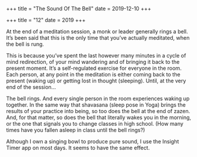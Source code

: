 +++
title = "The Sound Of The Bell"
date = 2019-12-10
+++

+++
title = "12"
date = 2019
+++

At the end of a meditation session, a monk or leader generally rings a bell. It’s been said that this is the only time that you’ve actually meditated, when the bell is rung.

This is because you’ve spent the last however many minutes in a cycle of mind redirection, of your mind wandering and of bringing it back to the present moment. It’s a self-regulated exercise for everyone in the room. Each person, at any point in the meditation is either coming back to the present (waking up) or getting lost in thought (sleeping). Until, at the very end of the session&#8230;

The bell rings. And every single person in the room experiences waking up together. In the same way that shavasana (sleep pose in Yoga) brings the results of your practice into being, so too does the bell at the end of zazen. And, for that matter, so does the bell that literally wakes you in the morning, or the one that signals you to change classes in high school. (How many times have you fallen asleep in class until the bell rings?)

Although I own a singing bowl to produce pure sound, I use the Insight Timer app on most days. It seems to have the same effect.